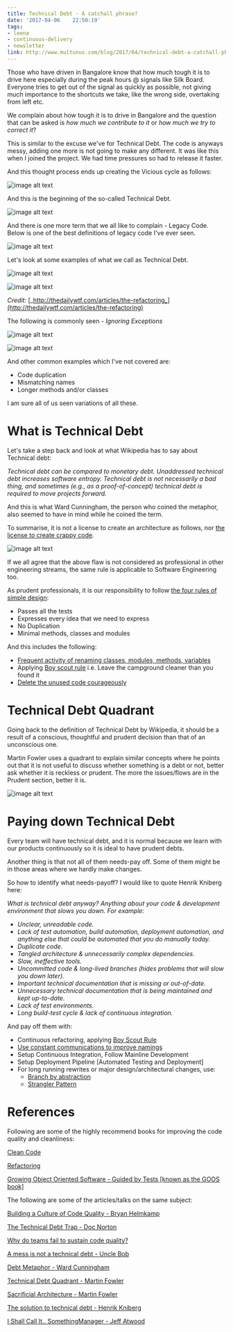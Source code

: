 ```yaml
---
title: Technical Debt - A catchall phrase?
date: '2017-04-06	 22:50:19'
tags:
- leena
- continuous-delivery
- newsletter
link: http://www.multunus.com/blog/2017/04/technical-debt-a-catchall-phrase/
---
```


Those who have driven in Bangalore know that how much tough it is to drive here especially during the peak hours @ signals like Silk Board. Everyone tries to get out of the signal as quickly as possible, not giving much importance to the shortcuts we take, like the wrong side, overtaking from left etc.

We complain about how tough it is to drive in Bangalore and the question that can be asked is _how much we contribute to it_ or _how much we try to correct it_?

This is similar to the excuse we&#39;ve for Technical Debt. The code is anyways messy, adding one more is not going to make any different. It was like this when I joined the project. We had time pressures so had to release it faster.

And this thought process ends up creating the Vicious cycle as follows:


![image alt text](https://s3.amazonaws.com/multunus-website/uploads/2017/04/vicious-circle-code.png)

And this is the beginning of the so-called Technical Debt.

![image alt text](https://s3.amazonaws.com/multunus-website/uploads/2017/04/technical-debt-a-mess.png)

And there is one more term that we all like to complain - Legacy Code. Below is one of the best definitions of legacy code I&#39;ve ever seen.

![image alt text](https://s3.amazonaws.com/multunus-website/uploads/2017/04/legacy-code.png)

Let&#39;s look at some examples of what we call as Technical Debt.

![image alt text](https://s3.amazonaws.com/multunus-website/uploads/2017/04/example1.png)

![image alt text](https://s3.amazonaws.com/multunus-website/uploads/2017/04/example2.png)

_Credit:_ [_http://thedailywtf.com/articles/the-refactoring_](http://thedailywtf.com/articles/the-refactoring)



The following is commonly seen - _Ignoring Exceptions_

![image alt text](https://s3.amazonaws.com/multunus-website/uploads/2017/04/example3.png)

![image alt text](https://s3.amazonaws.com/multunus-website/uploads/2017/04/example4.png)

And other common examples which I&#39;ve not covered are:

- Code duplication
- Mismatching names
- Longer methods and/or classes

I am sure all of us seen variations of all these.

# What is Technical Debt

Let&#39;s take a step back and look at what Wikipedia has to say about Technical debt:

_Technical debt can be compared to monetary debt. Unaddressed technical debt increases software entropy. Technical debt is not necessarily a bad thing, and sometimes (e.g., as a proof-of-concept) technical debt is required to move projects forward._

And this is what Ward Cunningham, the person who coined the metaphor, also seemed to have in mind while he coined the term.

To summarise, it is not a license to create an architecture as follows, nor [the license to create crappy code](https://sites.google.com/site/unclebobconsultingllc/a-mess-is-not-a-technical-debt).

![image alt text](https://s3.amazonaws.com/multunus-website/uploads/2017/04/messy-architecture.png)

If we all agree that the above flaw is not considered as professional in other engineering streams, the same rule is applicable to Software Engineering too.

As prudent professionals, it is our responsibility to follow [the four rules of simple design](https://martinfowler.com/bliki/BeckDesignRules.html):

- Passes all the tests
- Expresses every idea that we need to express
- No Duplication
- Minimal methods, classes and modules

And this includes the following:

- [Frequent activity of renaming classes, modules, methods, variables](https://blog.codinghorror.com/i-shall-call-it-somethingmanager/)
- Applying [Boy scout rule](http://wiki.c2.com/?BoyScoutRule) i.e. Leave the campground cleaner than you found it
- [Delete the unused code courageously](http://blog.8thcolor.com/en/2013/04/dead-code-is-rotting-your-codebase/)

# Technical Debt Quadrant

Going back to the definition of Technical Debt by Wikipedia, it should be a result of a  conscious, thoughtful and prudent decision than that of an unconscious one. 

Martin Fowler uses a quadrant to explain similar concepts where he points out that it is not useful to discuss whether something is a debt or not, better ask whether it is reckless or prudent. The more the issues/flows are in the Prudent section, better it is. 

![image alt text](https://s3.amazonaws.com/multunus-website/uploads/2017/04/technical-debt-quadrant.png)

# Paying down Technical Debt

Every team will have technical debt, and it is normal because we learn with our products continuously so it is ideal to have prudent debts.

Another thing is that not all of them needs-pay off. Some of them might be in those areas where we hardly make changes.

So how to identify what needs-payoff? I would like to quote Henrik Kniberg here:

_What is technical debt anyway? Anything about your code &amp; development environment that slows you down. For example:_

- _Unclear, unreadable code._
- _Lack of test automation, build automation, deployment automation, and anything else that could be automated that you do manually today._
- _Duplicate code._
- _Tangled architecture &amp; unnecessarily complex dependencies._
- _Slow, ineffective tools._
- _Uncommitted code &amp; long-lived branches (hides problems that will slow you down later)._
- _Important technical documentation that is missing or out-of-date._
- _Unnecessary technical documentation that is being maintained and kept up-to-date._
- _Lack of test environments._
- _Long build-test cycle &amp; lack of continuous integration._

And pay off them with:

- Continuous refactoring, applying [Boy Scout Rule](http://wiki.c2.com/?BoyScoutRule)
- [Use constant communications to improve namings](http://www.multunus.com/blog/2017/01/naming-hardest-thing-software/)
- Setup Continuous Integration, Follow Mainline Development
- Setup Deployment Pipeline [Automated Testing and Deployment]
- For long running rewrites or major design/architectural changes, use:
  - [Branch by abstraction](https://trunkbaseddevelopment.com/branch-by-abstraction/)
  - [Strangler Pattern](https://trunkbaseddevelopment.com/strangulation/)

# References

Following are some of the highly recommend books for improving the code quality and cleanliness:

[Clean Code](https://www.amazon.com/Clean-Code-Handbook-Software-Craftsmanship/dp/0132350882)

[Refactoring](https://www.amazon.in/Refactoring-Improving-Existing-Addison-Wesley-Technology-ebook/dp/B007WTFWJ6?_encoding=UTF8&amp;btkr=1&amp;ref_=dp-kindle-redirect)

[Growing Object Oriented Software - Guided by Tests [known as the GOOS book]](https://www.amazon.com/Growing-Object-Oriented-Software-Guided-Tests/dp/0321503627)



The following are some of the articles/talks on the same subject:

[Building a Culture of Code Quality - Bryan Helmkamp](https://www.youtube.com/watch?v=IadcIkBeBuI)

[The Technical Debt Trap - Doc Norton](https://www.youtube.com/watch?v=SfWCRl75Kas)

[Why do teams fail to sustain code quality?](http://blog.davidpeterson.co.uk/2011/04/why-do-agile-projects-fail-so-often.html)

[A mess is not a technical debt - Uncle Bob](https://sites.google.com/site/unclebobconsultingllc/a-mess-is-not-a-technical-debt)

[Debt Metaphor - Ward Cunningham](https://www.youtube.com/watch?v=pqeJFYwnkjE)

[Technical Debt Quadrant - Martin Fowler](https://martinfowler.com/bliki/TechnicalDebtQuadrant.html)

[Sacrificial Architecture - Martin Fowler](https://martinfowler.com/bliki/SacrificialArchitecture.html)

[The solution to technical debt - Henrik Kniberg](http://blog.crisp.se/2013/07/12/henrikkniberg/the-solution-to-technical-debt)

[I Shall Call It.. SomethingManager - Jeff Atwood](https://blog.codinghorror.com/i-shall-call-it-somethingmanager/)
